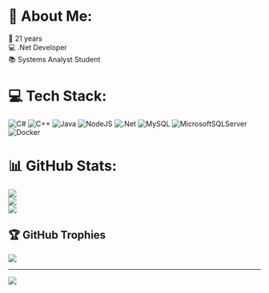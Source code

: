 # 💫 About Me:
🌱 21 years<br>💻 .Net Developer<br>📚 Systems Analyst Student


# 💻 Tech Stack:
![C#](https://img.shields.io/badge/c%23-%23239120.svg?style=for-the-badge&logo=csharp&logoColor=white) ![C++](https://img.shields.io/badge/c++-%2300599C.svg?style=for-the-badge&logo=c%2B%2B&logoColor=white) ![Java](https://img.shields.io/badge/java-%23ED8B00.svg?style=for-the-badge&logo=openjdk&logoColor=white) ![NodeJS](https://img.shields.io/badge/node.js-6DA55F?style=for-the-badge&logo=node.js&logoColor=white) ![.Net](https://img.shields.io/badge/.NET-5C2D91?style=for-the-badge&logo=.net&logoColor=white) ![MySQL](https://img.shields.io/badge/mysql-%2300000f.svg?style=for-the-badge&logo=mysql&logoColor=white) ![MicrosoftSQLServer](https://img.shields.io/badge/Microsoft%20SQL%20Server-CC2927?style=for-the-badge&logo=microsoft%20sql%20server&logoColor=white) ![Docker](https://img.shields.io/badge/docker-%230db7ed.svg?style=for-the-badge&logo=docker&logoColor=white)
# 📊 GitHub Stats:
![](https://github-readme-stats.vercel.app/api?username=LuKarbo&theme=radical&hide_border=false&include_all_commits=false&count_private=false)<br/>
![](https://github-readme-streak-stats.herokuapp.com/?user=LuKarbo&theme=radical&hide_border=false)<br/>
![](https://github-readme-stats.vercel.app/api/top-langs/?username=LuKarbo&theme=radical&hide_border=false&include_all_commits=false&count_private=false&layout=compact)

## 🏆 GitHub Trophies
![](https://github-profile-trophy.vercel.app/?username=LuKarbo&theme=radical&no-frame=false&no-bg=true&margin-w=4)

---
[![](https://visitcount.itsvg.in/api?id=LuKarbo&icon=0&color=0)](https://visitcount.itsvg.in)

<!-- Proudly created with GPRM ( https://gprm.itsvg.in ) -->